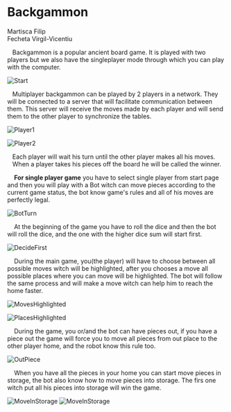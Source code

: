 # Backgammon
Martisca Filip \
Fecheta Virgil-Vicentiu 


&nbsp;&nbsp;&nbsp;Backgammon is a popular ancient board game. It is played with two players but we also have the singleplayer mode through which you can play with the computer.

![Start](src/main/resources/screenshots/start.png?raw=true "Start")

&nbsp;&nbsp;&nbsp;Multiplayer backgammon can be played by 2 players in a network. They will be connected to a server that will facilitate communication between them.
This server will receive the moves made by each player and will send them to the other player to synchronize the tables.

![Player1](src/main/resources/screenshots/player1.png?raw=true "Player1")

![Player2](src/main/resources/screenshots/player2.png?raw=true "Player2")

&nbsp;&nbsp;&nbsp;Each player will wait his turn until the other player makes all his moves.\
&nbsp;&nbsp;&nbsp;When a player takes his pieces off the board he will be called the winner.

&nbsp;&nbsp;&nbsp; <b>For single player game</b> you have to select single player from start page and 
then you will play with a Bot witch can move pieces according to the current game status,
the bot know game's rules and all of his moves are perfectly legal.

![BotTurn](src/main/resources/screenshots/botTurn.png?raw=true "BotTurn")

&nbsp;&nbsp;&nbsp; At the beginning of the game you have to roll the dice and then the bot will roll
the dice, and the one with the higher dice sum will start first.

![DecideFirst](src/main/resources/screenshots/decideFirst.png?raw=true "DecideFirst")

&nbsp;&nbsp;&nbsp; During the main game, you(the player) will have to choose between all possible moves
witch will be highlighted, after you chooses a move all possible places where you can move will be highlighted.
The bot will follow the same process and will make a move witch can help him to reach the home faster.

![MovesHighlighted](src/main/resources/screenshots/movesHighlighted.png?raw=true "MovesHighlighted")

![PlacesHighlighted](src/main/resources/screenshots/placesHighlighted.png?raw=true "PlacesHighlighted")

&nbsp;&nbsp;&nbsp; During the game, you or/and the bot can have pieces out, if you have a piece out 
the game will force you to move all pieces from out place to the other player home, and the robot know 
this rule too.

![OutPiece](src/main/resources/screenshots/outPiece.png?raw=true "OutPiece")

&nbsp;&nbsp;&nbsp; When you have all the pieces in your home you can start move pieces in storage, 
the bot also know how to move pieces into storage. The firs one witch put all his pieces into storage
will win the game.

![MoveInStorage](src/main/resources/screenshots/moveInStorage.png?raw=true "MoveInStorage")
![MoveInStorage](src/main/resources/screenshots/winGame.png?raw=true "MoveInStorage")




